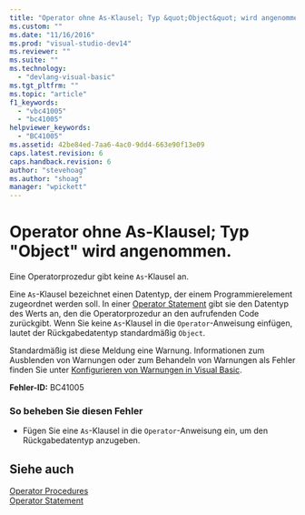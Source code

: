 ```yaml
---
title: "Operator ohne As-Klausel; Typ &quot;Object&quot; wird angenommen. | Microsoft Docs"
ms.custom: ""
ms.date: "11/16/2016"
ms.prod: "visual-studio-dev14"
ms.reviewer: ""
ms.suite: ""
ms.technology: 
  - "devlang-visual-basic"
ms.tgt_pltfrm: ""
ms.topic: "article"
f1_keywords: 
  - "vbc41005"
  - "bc41005"
helpviewer_keywords: 
  - "BC41005"
ms.assetid: 42be84ed-7aa6-4ac0-9dd4-663e90f13e09
caps.latest.revision: 6
caps.handback.revision: 6
author: "stevehoag"
ms.author: "shoag"
manager: "wpickett"
---
```

# Operator ohne As-Klausel; Typ &quot;Object&quot; wird angenommen.
Eine Operatorprozedur gibt keine `As`\-Klausel an.  
  
 Eine `As`\-Klausel bezeichnet einen Datentyp, der einem Programmierelement zugeordnet werden soll. In einer [Operator Statement](../../visual-basic/language-reference/statements/operator-statement.md) gibt sie den Datentyp des Werts an, den die Operatorprozedur an den aufrufenden Code zurückgibt. Wenn Sie keine `As`\-Klausel in die `Operator`\-Anweisung einfügen, lautet der Rückgabedatentyp standardmäßig `Object`.  
  
 Standardmäßig ist diese Meldung eine Warnung. Informationen zum Ausblenden von Warnungen oder zum Behandeln von Warnungen als Fehler finden Sie unter [Konfigurieren von Warnungen in Visual Basic](/visual-studio/ide/configuring-warnings-in-visual-basic).  
  
 **Fehler\-ID:** BC41005  
  
### So beheben Sie diesen Fehler  
  
-   Fügen Sie eine `As`\-Klausel in die `Operator`\-Anweisung ein, um den Rückgabedatentyp anzugeben.  
  
## Siehe auch  
 [Operator Procedures](../../visual-basic/programming-guide/language-features/procedures/operator-procedures.md)   
 [Operator Statement](../../visual-basic/language-reference/statements/operator-statement.md)